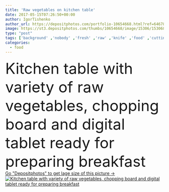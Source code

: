 ```yaml
---
title: 'Raw vegetables on kitchen table'
date: 2017-05-15T07:26:50+00:00
author: IgorTishenko
author_url: https://depositphotos.com/portfolio-10654668.html?ref=64678756
image: https://st3.depositphotos.com/thumbs/10654668/image/15306/153068274/api_thumb_450.jpg?forcejpeg=true
type: "post"
tags: ['background' ,'nobody' ,'fresh' ,'raw' ,'knife' ,'food' ,'cutting' ,'preparation' ,'chop' ,'juicy' ,'breakfast' ,'healthcare' ,'ripe' ,'eating' ,'freshness' ,'cut' ,'dinner' ,'cook' ,'vegetarian' ,'pepper' ,'potatoes' ,'tomatoes' ,'vegetables' ,'pieces' ,'refreshment' ,'device' ,'organic' ,'garlic' ,'Dieting' ,'sliced' ,'nutrient' ,'ingredients' ,'nutrients' ,'cucumber' ,'Variety' ,'gadget' ,'slices' ,'preparing' ,'onions' ,'copy space' ,'chopping board' ,'kitchen table' ,'healthy food' ,'Digital Tablet' ]
categories: 
  - food
---
```

<div aling="center">
            <font size="60"> Kitchen table with variety of raw vegetables, chopping board and digital tablet ready for preparing breakfast</font>   
</div>
<div>
    <a href='https://st3.depositphotos.com/thumbs/10654668/image/15306/153068274/api_thumb_450.jpg?forcejpeg=true?ref=64678756' target=_blank > Go "Depositphotos" to get lage size of this picture ->
        <img href='https://st3.depositphotos.com/thumbs/10654668/image/15306/153068274/api_thumb_450.jpg?forcejpeg=true?ref=64678756' src='https://st3.depositphotos.com/10654668/15306/i/950/depositphotos_153068274-stock-photo-raw-vegetables-on-kitchen-table.jpg?forcejpeg=true' alt='Kitchen table with variety of raw vegetables, chopping board and digital tablet ready for preparing breakfast' >
    </a>
</div>
